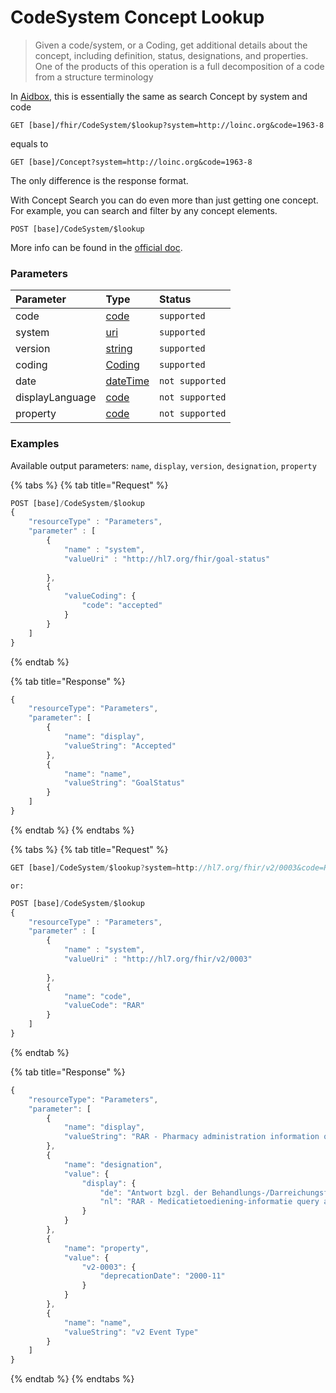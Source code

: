 # CodeSystem Concept Lookup

> Given a code/system, or a Coding, get additional details about the concept, including definition, status, designations, and properties. One of the products of this operation is a full decomposition of a code from a structure terminology

In [Aidbox](https://www.health-samurai.io/aidbox), this is essentially the same as search Concept by system and code

```http
GET [base]/fhir/CodeSystem/$lookup?system=http://loinc.org&code=1963-8
```

equals to

```http
GET [base]/Concept?system=http://loinc.org&code=1963-8
```

The only difference is the response format.

With Concept Search you can do even more than just getting one concept. For example, you can search and filter by any concept elements. 

```text
POST [base]/CodeSystem/$lookup
```

More info can be found in the [official doc](https://www.hl7.org/fhir/codesystem-operations.html#lookup).

### Parameters

| Parameter | Type | Status |
| :--- | :--- | :--- |
| code | [code](https://www.hl7.org/fhir/datatypes.html#code) | `supported` |
| system | [uri](https://www.hl7.org/fhir/datatypes.html#uri) | `supported` |
| version | [string](https://www.hl7.org/fhir/datatypes.html#string) | `supported` |
| coding | [Coding](https://www.hl7.org/fhir/datatypes.html#Coding) | `supported` |
| date | [dateTime](https://www.hl7.org/fhir/datatypes.html#dateTime) | `not supported` |
| displayLanguage | [code](https://www.hl7.org/fhir/datatypes.html#code) | `not supported` |
| property | [code](https://www.hl7.org/fhir/datatypes.html#code) | `not supported` |

### Examples

Available output parameters: `name`, `display`, `version`, `designation`, `property`

{% tabs %}
{% tab title="Request" %}
```javascript
POST [base]/CodeSystem/$lookup
{
	"resourceType" : "Parameters",  
	"parameter" : [     
		{      
			"name" : "system",      
			"valueUri" : "http://hl7.org/fhir/goal-status"     
			
		},
		{
			"valueCoding": {     		
				"code": "accepted"
			}
		}
	]
}
```
{% endtab %}

{% tab title="Response" %}
```javascript
{
    "resourceType": "Parameters",
    "parameter": [
        {
            "name": "display",
            "valueString": "Accepted"
        },
        {
            "name": "name",
            "valueString": "GoalStatus"
        }
    ]
}
```
{% endtab %}
{% endtabs %}

{% tabs %}
{% tab title="Request" %}
```javascript
GET [base]/CodeSystem/$lookup?system=http://hl7.org/fhir/v2/0003&code=RAR
```

`or:`

```javascript
POST [base]/CodeSystem/$lookup
{
	"resourceType" : "Parameters",  
	"parameter" : [     
		{      
			"name" : "system",      
			"valueUri" : "http://hl7.org/fhir/v2/0003"     
			
		},
		{
			"name": "code",
			"valueCode": "RAR"
		}
	]
}
```
{% endtab %}

{% tab title="Response" %}
```javascript
{
    "resourceType": "Parameters",
    "parameter": [
        {
            "name": "display",
            "valueString": "RAR - Pharmacy administration information query response"
        },
        {
            "name": "designation",
            "value": {
                "display": {
                    "de": "Antwort bzgl. der Behandlungs-/Darreichungsform",
                    "nl": "RAR - Medicatietoediening-informatie query antwoord"
                }
            }
        },
        {
            "name": "property",
            "value": {
                "v2-0003": {
                    "deprecationDate": "2000-11"
                }
            }
        },
        {
            "name": "name",
            "valueString": "v2 Event Type"
        }
    ]
}
```
{% endtab %}
{% endtabs %}

